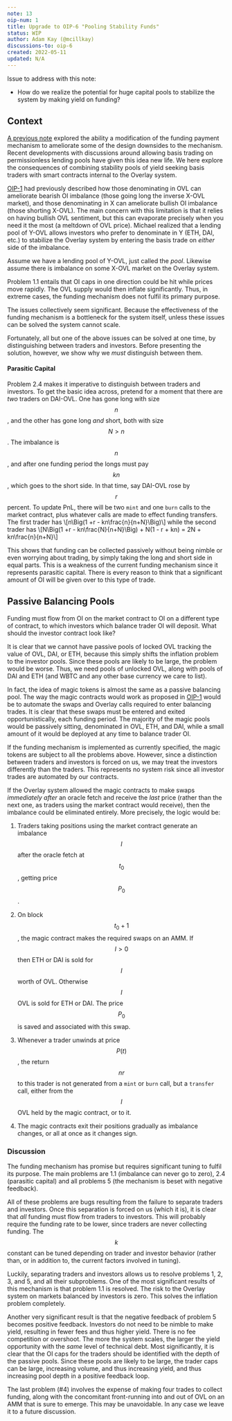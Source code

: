 ```yaml
---
note: 13 
oip-num: 1 
title: Upgrade to OIP-6 "Pooling Stability Funds"
status: WIP
author: Adam Kay (@mcillkay)
discussions-to: oip-6
created: 2022-05-11
updated: N/A
---
```


Issue to address with this note:

- How do we realize the potential for huge capital pools to stabilize the system by making yield on funding?


## Context

[A previous note](note-6) explored the ability a modification of the  funding payment mechanism to ameliorate some of the design downsides to the mechanism. Recent developments with discussions around allowing basis trading on permissionless lending pools have given this idea new life. We here explore the consequences of combining stability pools of yield seeking basis traders with smart contracts internal to the Overlay system. 


[OIP-1](note-1) had previously described how those denominating in OVL can ameliorate  bearish  OI imbalance  (those going long the inverse X-OVL market), and those denominating in X can ameliorate bullish OI imbalance (those shorting X-OVL). The main concern with this limitation is that it relies on having bullish OVL sentiment, but this can evaporate precisely when you need it the most (a meltdown of OVL price).  Michael realized that a lending pool of Y-OVL allows investors who prefer to denominate in Y (ETH, DAI, etc.) to stabilize the Overlay system by entering the basis trade on *either* side of the imbalance.


Assume we have a lending pool of Y-OVL, just called the *pool*. Likewise assume there is imbalance on some X-OVL market on the Overlay system. 

<!-- 4. The stragegy that has investors gaining yield on OVL on the OVL-ETH feed requires them to first sell half their OVL for spot ETH. This becomes increasingly difficult as Overlay scales to many assets across multiple exchanges, and  it is impossible for non-financial markets such as pure scalar data feeds (e.g. the CPI). -->

<!-- tokenized trade -->

<!-- pThese are effectively tokenized basis trades that users can easily swap into or out of on spot AMMs as funding rates go against their respective side or provide liquidity for on spot exchanges specializing in like-asset pairs (e.g. Magic ETH & ETH pool). -->


Problem 1.1 entails that OI caps in one direction could be hit while prices move rapidly. The OVL supply would  then  inflate significantly. Thus, in extreme cases, the funding mechanism does not fulfil its primary purpose.  

The issues collectively seem significant.  Because the effectiveness of the funding mechanism is  a bottleneck for the system itself, unless these issues can be solved the system cannot scale. 

Fortunately, all but one of the above issues can be solved at one time, by distinguishing between traders and investors. Before presenting the solution, however, we show why we *must* distinguish between them.


<!-- , by slightly altering the specification of the magic contracts. --> 

<!-- These issues collectively assure that 1) the balancing mechanism will be a specialized activity, requiring ongoing maintenance and incurring technical debt, and yields will not be as good as they might be, thus limiting the appeal, and  2) the magic contracts as currently imagined do not escape issues 1-6 above, and because of issue 7 actually increase the risk to the system. --> 



<!-- To allow for an Overlay-managed pool, similar to a Yearn vault, which incurs zero transactions fees, takes the opposite side of the imbalance on *all* Overlay markets collectively, and allows for yield on both OVL and ETH. -->



#### Parasitic Capital
Problem 2.4 makes it imperative to distinguish between traders and investors. To get the basic idea across, pretend for a moment that there are *two* traders on DAI-OVL. One has gone long with size $$n$$, and the other has gone long *and* short, both with size $$N>n$$. The imbalance is $$n$$, and after one funding period the longs must pay $$kn$$, which goes to the short side. In that time, say DAI-OVL rose by $$r$$ percent. To update PnL, there will be two `mint` and one `burn` calls to the market contract, plus whatever calls are made to effect funding transfers.  The first trader has 
\\[n\Big(1 +r - kn\frac{n}{n+N}\Big)\\]
while the second trader  has
\\[N\Big(1 +r - kn\frac{N}{n+N}\Big) + N(1 - r + kn) = 2N + kn\frac{n}{n+N}\\]

This shows that funding can be collected passively without being nimble or even worrying about trading, by simply taking the long and short side in equal parts. This is a weakness of the current funding mechanism since it represents parasitic capital. There is every reason to think that a significant amount  of OI will  be given over to this type of trade. 

## Passive Balancing Pools


Funding must flow from OI on the market contract to OI on a different type of contract, to which investors which balance trader OI will deposit. What should the investor contract  look like? 



It is clear that we cannot have passive pools of locked OVL tracking the value of OVL, DAI, or ETH, because this simply shifts the inflation problem to the investor pools. Since these pools are likely to be large, the problem would be worse. Thus, we need pools of unlocked OVL, along with pools of  DAI and ETH (and WBTC and any other base currency we care to list). 


In fact, the idea of magic tokens is almost the same as a passive balancing pool.  The way the magic contracts would work as proposed in [OIP-1](note-1) would be to automate the swaps and Overlay calls required to enter balancing trades. It is clear that these swaps must be entered and exited opportunistically, each funding period. The majority of the magic pools would be passively sitting, denominated in OVL, ETH, and DAI, while a small amount of it would be deployed at any time to balance trader OI. 

If the funding mechanism is implemented as currently specified, the magic tokens are subject to all the problems above. However, since a distinction between traders and investors is forced on us, we may treat the investors differently than the traders. This represents no system risk since all investor trades are automated by our contracts. 

If the Overlay system allowed the magic contracts to make swaps *immediately after* an oracle fetch and receive the *last* price (rather than the next one, as traders using the market contract would receive), then the imbalance could be eliminated entirely. More precisely, the logic would be:

1. Traders taking positions using the market contract generate an imbalance $$I$$ after the oracle fetch at $$t_0$$, getting price $$P_0$$.

2. On block $$t_0 + 1$$, the magic contract makes the required swaps on an AMM. If $$I>0$$ then ETH or DAI is sold for $$I$$ worth of OVL.  Otherwise $$I$$ OVL is sold for ETH or DAI. The price $$P_0$$ is saved and associated with this swap. 

3. Whenever a trader unwinds at price $$P(t)$$, the return $$nr$$ to this trader is not generated from a `mint` or `burn` call, but a `transfer` call, either from the $$I$$ OVL held by the magic contract, or to it. 

4. The magic contracts exit their positions gradually as imbalance changes, or all at once as it changes sign.  


### Discussion
The funding mechanism has promise but requires significant tuning to fulfil its purpose. The main problems are 1.1 (imbalance can never go to zero), 2.4 (parasitic capital) and all problems 5 (the mechanism is beset with negative feedback). 


All of these problems are bugs resulting from the failure to separate traders and investors. Once this separation is forced on us (which it is), it is clear that *all* funding must flow  from traders to investors. This will probably require the funding rate to be lower, since traders are never collecting funding. The $$k$$ constant can be tuned depending on trader and investor behavior (rather than, or in addition to, the current factors involved in tuning). 

Luckily, separating traders and investors allows us to resolve problems 1, 2, 3, and 5, and all their subproblems.  One of the most significant results of this mechanism is that problem 1.1 is resolved. The risk to the Overlay system on markets balanced by investors is zero. This solves the inflation problem completely. 

Another very significant result is that the negative feedback of problem 5 becomes positive feedback. Investors do not need to be nimble to make yield, resulting in fewer fees and thus higher yield. There is no fee competition or overshoot. The more the system scales, the larger the yield opportunity with the *same* level of technical debt. Most significantly, it is clear that the OI caps for the traders should be identified with the depth of the passive pools. Since these pools are likely to be large, the trader caps can be large, increasing volume, and thus increasing yield, and thus increasing pool depth in a positive feedback loop. 

<!-- (Payout OI should be a function of OVL-ETH and OVL-DAI liquidity on AMMs) -->

The last problem (#4) involves the expense of making four trades to collect funding, along with the concomitant front-running into and out of OVL on an AMM that is sure to emerge. This may be unavoidable. In any case we leave it to a future discussion. 

<!-- How can we resolve this? -->

<!-- There are different types of solution. --> 

<!-- 1. Force all investors to deposit certain proportions of OVL, ETH and DAI, creating some  impermanent loss risk. --> 

<!-- 2. Allow automated lending between the pools, creating some price exposure risk. --> 








<!-- [OIP-1](note-1) presented the idea of a contract which facilitates the required balancing trades, returning an ERC-20 token such as meth or mOVL (Magic ETH and Magic OVL).  mentioned the possibility of users swapping 'into or out of on spot AMMs' or providing liquidity for 'exchanges specializing in like-asset pairs'. The solution to the above funding problems is evident by focusing on the special nature of the  mOVL pool. -->
<!-- <!-1- However for there to be a large amount of outstanding mETH or mOVL, as currently specified, those trades would have to be placed on the relevant market, implying that 1) the caps on these markets will have to be made very large to accomodate 'balancing' liquidity and 2) the 'balancing' liquidity is no longer balancing but sitting there passively. -1-> --> 

<!-- Holders of mOVL want yield on OVL without incurring price risk. Each mOVL is focused on a specific pair, e.g. OVL-DAI, OVL-ETH, OVL-WBTC. For simplicity we will identify mOVL in this note with the OVL-DAI pair. The relevant position is able to provide balance on the *long* side of OVL-DAI (buying OVL when most volume is shorting it) only, and it hedges price risk by selling half into DAI on spot. --> 

<!-- An equivalent position purely on the Overlay system would be to short OVL-DAI with half the stack and long it with the other half. Of course then funding cannot be collected because the imabalance is not altered by this position. However, if we make mOVL holders 'first-class citizens' we iare able to solve most of the problems listed above. In fact we can see that many of them are created by a refusal to distinguish between traders and investors. -->  

<!-- The basic idea is not to write contracts that enter the relevant positions for a user and issue ERC-20s, but rather which pool OVL liquidity, and then replace `mint` and `burn` calls with built-in `transfer` calls. This solution has positive feedback features which leads to a virtuous cycle, and promises a mature system that  *always* balance all markets. In this end state, *all* inflation risk to the Overlay system is completely eliminated, and scaling becomes a function of the liquidity in mOVL. --> 
<!-- ## Basic Idea of Passive Pools -->
<!-- Because investors have more money and seek yield on huge pools of capital, they will want to go long and short very large. However, OI caps are built for traders, and at all times we must assume that the entirety of one side will cancel. Thus the OI caps must be relatively small. The more investors crowd out traders, furthermore, the less reason there is for them to do so. --> 

<!-- What we propose here is to distinguish between traders and investors. We will have two separate contracts for them. The imbalance is still $$n$$, but now there is only $$n$$ OVL locked, so the first trader pays *all* of the funding. Under the hood, we --> 
<!-- replaced the two `mint` and one `burn` calls  with one `mint`, one `burn` and one `transfer` call, so that the $$nr$$ OVL won by the first trader comes from the second trader's loss. (We still have a burn call because $$N>n$$.) If we can balance the sizes of offsetting positions (roughly, speaking, so $$N = n$$), then we can avoid `mint` and `burn` calls and only use `transfer`. If passive balancing pools can work, the OVL gets transferred around just as in a traditional CEX. --> 

<!-- In this picture, the  first trader would have -->
<!-- \\[n(1 +r - kn)\\] -->
<!-- while the second trader would have --> 
<!-- \\[2N + kn.\\] -->


<!-- ### Specific Idea -->

<!-- Ideally, the funding rate mechanism should *insure* that the risk to the system is zero. This is far from the case as it is currently designed. By tweaking the funding mechanism slightly, however, this can be achieved.  From [OIP-1](note-1): -->


<!-- >Let the open interest contributed by any one position to the long (short) side be the number \\(N \\) of OVL locked to that side, times the leverage \\(L\\) associated with those \\(N\\)  OVL. Thus, for trader \\( j \\) going long (thus the subscript \\(l\\)) we have -->

<!-- >\\[ \mathrm{OI}\_{jl} = L_{jl} \cdot N_{jl}\\] -->


<!-- >The funding payment will probably be computed each oracle fetch rather than each block, as oracle times may vary by market and are a natural 'heartbeat'.  Consequently, let us assume there are \\(m \\) funding payments accrued between \\(t_0\\) and \\(t\\), and that each one takes place at some time \\(t_i\\) for \\(i = 1,2,\ldots,m\\). --> 

<!-- We will slightly alter notation and let \\(I(t) = \mathrm{OI}\_{imb}(t)\\), the imbalance at time $$t$$, and write $$I(t) = L(t) - S(t)$$, long minus short open interest at time $$t$$. -->

<!-- Assume at $$t_0$$ there are no trades and so $$L_0 = S_0 = I_0 = 0$$. Let the next oracle fetch be at \\(t^\* > t_0\\) and say there are $$h$$ blocks between $$t_0$$ and \\(t^\*\\). So according to the subscript notation where $$t_i$$ is the $$i^\mathrm{th}$$ oracle fetch and funding payment, we have \\(t_{0} + h = t_{1} = t^\* \\). --> 

<!-- During these $$h$$ blocks, say there are trades queued on both the long and short side. The sum of all these trades will make up $$I_1 = L_1 - S_1$$. The rational behavior for an investor trying to collect funding as currently designed is to wait until the last moment before $$t_1$$ and enter an offsetting trade. (Otherwise, how does the invesor know which side to come in on?) However, others may be doing the same thing and so there will be competition, driving up the gas the investors have to pay, with potential bad effects including 1) overshoot as multiple investors make offsetting trades and wind up *paying* funding next block rather than collecting it, or 2) minimal balancing as investors seek to balance with the smallest possible amount that is still cost effective. --> 

<!-- Say the balancing trades that come in from investors represent $$B$$ open interest. Then we will have $$ \mathrm{abs}(L_1 - S_1) > \mathrm{abs}(L_1 - S_1 \pm B_1)$$, if there is no overshoot. If there is overshoot the sign of $$I_1$$ can be opposite (and abs($$I$$) may even be greater i.e. worse) than it would have been if there were no investors. --> 

<!-- <!-1- The way the funding payments work currently is that one user pays gas to settle *all* trades in the queue as well as funding payments. -1-> --> 
<!-- The brute force way of making funding payments involves looping over each address's position and shrinking or growing it accordingly. If there are $$m$$ longs and $$n$$ shorts, then this is $$mn$$ writes. As the system scales with large caps on popular markets, this becomes too expensive. Another (better) way is to do a single write and save the funding *rate* at each block as a signed int, and then each time a trader exits a position, read back through the history of funding payments they would have received using the brute force method, and sum them. Of course, if this can be done, we can write nothing, and simply look at the imbalance at each block and compute the funding rate dynamically upon unwind. --> 

<!-- This observation shows that computing balances upon entry and exit of positions *as though* the mechanism operated in real-time is desireable, and of course the more gas-efficient we can make the system generally the better. We should therefore have a bias towards virtualizing any transactions that we can. -->  

<!-- Another important observation is that we can currently not say whether a last-minute position represents an investor or someone taking directional risk. However, the entire idea of funding payments is predicated on a discinction between such 'traders' and investors. The latter do not want directional risk and want yield. The funding payments are currently set up to not distinguish between traders and investors at all, and this may be desireable. However, it is by no means *a priori* undesirable to make the distinction at the system level. --> 

<!-- ### Details -->
<!-- Let us now assume that we have a pool of mDAI. Depositors into the magic DAI contract will now be identified exclusively with investors, while anyone taking position on DAI-OVL market will be a trader. Define a constant $$\beta \in (0,1]$$ that will determine how much of the funding goes to traders reducing imbalance, and how much goes to investors, who will *eliminate* the remainder. When $$\beta = 1$$ all of the funding goes to the investors. --> 

<!-- For simplicity, assume the scenario above with $$L_0 = 0 = S_0$$, and let $$L_1 \neq 0 = S_1$$, and set $$\beta = 1$$. All the imbalance is on the long side, and no traders are shorting. The funding payment for this period over $$h$$ blocks will be $$kL_1$$. Say at the next oracle fetch a trader exits, whose position is $$.1L_1$$. She pays gas to make four things happen: --> 

<!-- 1. her position is unwound -- this is the standard behavior of the market contract which we need anyway. --> 

<!-- 2. the oracle is updated -- this we also need and are planning to implement. -->  

<!-- 3. funding is paid to mDAI -- this is new, the trader pays to transfer $$.1kL_1$$ from her own OVL balance to mDAI. --> 

<!-- 4. the mDAI pool shrinks/grows -- this is new, it is *as though* the mDAI pool had entered a short position on DAI-OVL at the last possible moment, with size $$S_1 = L_1$$, perfectly balancing the book. --> 

<!-- The above example can be generalized to any case where $$L_1 > S_1$$. If $$S_1 > L_1$$, then it is mOVL that plays the balancing role. -->  

<!-- Now let us imagine a scenario where $$\beta \neq 1$$, and $$S_1 \neq 0$$, but we still have $$I_1 > 0$$. In this case funding is still paid to mDAI, but some of it goes to the traders on the short side as well. It seems reasonable to pay funding to everyone on a pro-rata basis as originally designed. In this case $$\beta$$ would change each oracle fetch, and for the $$m^\mathrm{th}$$ funding payment, can be computed as --> 

<!-- \\[\beta(m) = \pm\frac{I(m)}{G(m)}\\] -->

<!-- where $$G=L$$ if $$L>S$$ and otherwise $$G=S$$, and the sign changes to negative if $$G = S$$. --> 

<!-- Thinking about $$\beta$$ is helpful to determine how we wish to distribute funding payments, and to what degree we want traders to benefit from funding payments as well as paying them. It seems desireable that traders should receive funding, since it makes them more likely to also pay it. --> 

<!-- ### Conclusions -->
<!-- One interesting feature of this idea is that, because OVL is the settlement currency, mOVL is special in several ways: -->

<!-- 1. A *massive* amount of short pressure will be exerted on ETH-OVL and especially DAI-OVL via hedging, thus creating juicy yields for mOVL holders. -->

<!-- 2. Any new X market that we list is an X-OVL market, which means that the mOVL pool automatically can get yield from traders going short there. Thus, the more markets we list, the greater the yield for mOVL, driving capital into mOVL, allowing us to list more markets. -->  

<!-- 3. The capacity of the protocol as a whole is limited by the depth of mOVL, so we may use this depth as a parameter to optimize when thinking about  scaling. -->


<!-- Finally, we will briefly explain how this idea addresses all of the problems above: --> 

<!-- 1. ✅ Investors are now passive rather than high frequency, and incur zero fees. -->
<!-- 2. 1/2✅ Investors in mOVL are automatically exposed to all markets as the system scales (although, those wishing to get yield on the other side still need to keep track of a multitude of magic pools). -->  
<!-- 3. 1/2✅ Small imbalances on multiple markets on the short side are automatically balanced by mOVL, and are balanced on the long side if there are magic pools for those markets. -->
<!-- 4. ✅ There is no overshoot. --> 
<!-- 5. ✅ Funding is improved from a mere damping mechanism, and investors are no longer incentivized to balance with the smallest possible amount. --> 
<!-- 6. ✅ The inflation risk to Overlay is completely mitigated on markets that have magic pools. --> 
<!-- 7. ✅ As magic tokens do not increase OI, there can be pools of arbitrary depth. Rather than *increasing* the risk to Overlay, these now decrease it, as desired. --> 


<!-- A few final thoughts: --> 

<!-- Using this balancing mechanism, the caps on the DAI-OVL market are actually equivalent to the depth of the mDAI pool, which could conceivably be extremely deep, many billions worth of USD. If there is little volume on DAI-OVL, the yield will be low and mDAI will be shallow, but that is fine because there is litle volume, so not much risk to balance. If there is a lot of volume, mDAI will have high yield and attract deeper capital. It is exactly the kind of positive feedback loop we want. --> 

<!-- Most importantly, this mechanism *completely eliminates* all inflation risk for the DAI-OVL market (assuming that we also have a deep mOVL pool).  With this mechanism in place, OVL will never inflate through DAI-OVL risk. It will only deflate, and likely a lot, as people lose, get liquidated, and pay fees. Because OVL becomes deflationary on the DAI-OVL market, more OVL can be given to LPs, increasing utility and thus volume, and thus yield in mDAI pools. This also completely eliminates the death spiral (on this market). Thus, there is no reason not to hold mOVL, thus we can concieve of a very very deep mOVL, thus the system can scale. --> 


<!-- Finally, this points the way to a very attractive future, a decentralized protocol that acts as a decentralized exchange, where fees and funding payments, instead of going to a centralized exchange, go to the LPs, magic token holders, and OVL holders. A system with significant volume like this enters a virtuous feedback loop which can scale and generate enormous revenues. --> 


<!-- ## This works! This is the coolest possible solution to the inflation problem. -->

<!-- to ever hit Overlay! And it's a combination of three brilliant ideas! --> 
<!-- FP(m) = k(m)I(m) -->

<!-- These will likely be tracked by a single scalar variable which determines how much --> 











<!-- On ETH-OVL market, someone opens a long position of $$n$$ OVL (effectively selling OVL and buying ETH). In order to balance this position, the pool would need to short the same feed with size $$\alpha n$$ for some $$0 < \alpha < 1$$ selected for optimal returns. However, in order to enter a short trade on ETH-OVL, the investor must first sell half of her OVL for ETH on spot. Thus to balance the investor needs $$2 \alpha n$$, where half of this is actually being held in ETH. -->

<!-- Case 1a: After $$m$$ oracle fetches, someone else comees on the other side, partially the pool. Their trade triggers the -->

<!-- Case 1b: After $$m$$ oracle fetches, someone else comees on the other side, with OI greater than the current imbalance, creating a balance to the other wise. The imbalance is system then behaves as though the passive pool holders now switch their positions. When another transaction is made, -->

<!-- The tuple $$(\iota , \tau)$$ stands for imbalance, and time (be it block time, oracle fetch time, or what have you). -->

<!-- 0. Some transaction on market is made at time $$t$$. -->  

<!-- 1. Read $$(\iota, \tau)$$. -->

<!-- 2. The passive pool is considered to have been trading the market alongside the $p$ traders, with size $$\alpha \iota$$. For example, $$\alpha = .33\$$. Compute the "virtual imbalance" -->  
<!-- \\[\\] -->

<!-- If $$\iota \neq 0$$, compute funding payments between $\tau$ and $$t$$. Say $$m$$ oracle fetches have occurred between $$\tau$$ and $$t$$. So the funding is -->
<!-- \\[ F = \iota (1-2k)^m\\] -->

<!-- 3. Distribute $F$ pro rata between the $p$ traders as follows. Say $$\sum N_{ai} = P$$. Then we must have $$OI_{\hat{a}} - P = \iota$. -->


<!-- 4. Funding is distributed among $p$ traders and the passive pool according to: -->
<!-- . , compute new $$(I, t)$$ and . -->   

<!-- 1. If $$ I  \neq 0$$, then $$I$$ and update block (or oracle fetch number) are saved as attributes to market. -->

<!-- 2. f -->




<!-- partially the pool. Their trade triggers the -->
<!-- Case 2: -->

<!-- No trades or transactions are made. The positions are "virtual" in the sense that by investing in the pool, the investors are agreeing to balance all open markets. -->

<!-- ### Liquidation -->

<!-- The risk is that , thus caps can be set -->  

<!-- The rebalancings -->

<!-- ### Example -->

<!-- Overlay has 1k active markets. Each of them are slightly unbalanced to the long side, but not enough for funding to pay for the fees to get in and out of the balancing trades. -->  

<!-- Overlay has 1 market that is *never* balanced. For whatever reason, nobody ever takes the other side. -->
